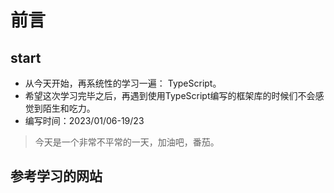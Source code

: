 # 前言



## start

+ 从今天开始，再系统性的学习一遍： TypeScript。
+ 希望这次学习完毕之后，再遇到使用TypeScript编写的框架库的时候们不会感觉到陌生和吃力。
+ 编写时间：2023/01/06-19/23



> 今天是一个非常不平常的一天，加油吧，番茄。





## 参考学习的网站
